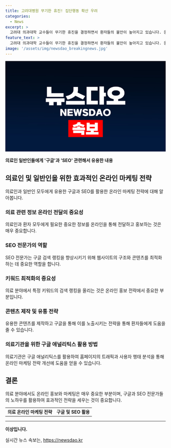 ```yaml
---
title: 고려대병원 무기한 휴진! 집단행동 확산 우려
categories:
  - News
excerpt: >
  고려대 의과대학 교수들이 무기한 휴진을 결정하면서 환자들의 불안이 높아지고 있습니다. 응급·중증 환자를 제외하고 외래나 수술을 조정하거나 축소하겠다는데, 이는 정부의 증원 결정에 대한 항의로 이어졌습니다. 대학병원 교수들의 휴진 결정은 처음으로, 의료계와 정부 간 갈등은 끝나지 않을 전망입니다. 정부는 증원 철회와 행정명령의 완전한 취소를 요구받고 있지만, 환자단체는 대규모 집회를 열 계획입니다. 
feature_text: >
  고려대 의과대학 교수들이 무기한 휴진을 결정하면서 환자들의 불안이 높아지고 있습니다. 응급·중증 환자를 제외하고 외래나 수술을 조정하거나 축소하겠다는데, 이는 정부의 증원 결정에 대한 항의로 이어졌습니다. 대학병원 교수들의 휴진 결정은 처음으로, 의료계와 정부 간 갈등은 끝나지 않을 전망입니다. 정부는 증원 철회와 행정명령의 완전한 취소를 요구받고 있지만, 환자단체는 대규모 집회를 열 계획입니다. 
image: '/assets/img/newsdao_breakingnews.jpg'
---
```


<p><img src="/assets/img/newsdao_breakingnews.jpg" alt="bookingtag 속보" /></p>

<p><strong>의료인 일반인들에게 '구글'과 'SEO' 관련해서 유용한 내용</strong></p>

<h2 data-ke-size="size26">의료인 및 일반인을 위한 효과적인 온라인 마케팅 전략</h2>

<p data-ke-size="size16">의료인과 일반인 모두에게 유용한 구글과 SEO를 활용한 온라인 마케팅 전략에 대해 알아봅니다.</p>

<h3><b>의료 관련 정보 온라인 전달의 중요성</b></h3>

<p data-ke-size="size16">의료인과 환자 모두에게 필요한 중요한 정보를 온라인을 통해 전달하고 홍보하는 것은 매우 중요합니다.</p>

<h3><b>SEO 전문가의 역할</b></h3>

<p data-ke-size="size16">SEO 전문가는 구글 검색 랭킹을 향상시키기 위해 웹사이트의 구조와 콘텐츠를 최적화하는 데 중요한 역할을 합니다.</p>

<h3><b>키워드 최적화의 중요성</b></h3>

<p data-ke-size="size16">의료 분야에서 특정 키워드의 검색 랭킹을 올리는 것은 온라인 홍보 전략에서 중요한 부분입니다.</p>

<h3><b>콘텐츠 제작 및 유통 전략</b></h3>

<p data-ke-size="size16">유용한 콘텐츠를 제작하고 구글을 통해 이를 노출시키는 전략을 통해 환자들에게 도움을 줄 수 있습니다.</p>

<h3><b>의료기관을 위한 구글 애널리틱스 활용 방법</b></h3>

<p data-ke-size="size16">의료기관은 구글 애널리틱스를 활용하여 홈페이지의 트래픽과 사용자 행태 분석을 통해 온라인 마케팅 전략 개선에 도움을 얻을 수 있습니다.</p>

<h2 data-ke-size="size26">결론</h2>

<p data-ke-size="size16">의료 분야에서도 온라인 홍보와 마케팅은 매우 중요한 부분이며, 구글과 SEO 전문가들의 노하우를 활용하여 효과적인 전략을 세우는 것이 중요합니다.</p>

<table>
    <tbody>
        <tr>
            <td style="text-align: center; height: 17px;"><b>의료 온라인 마케팅 전략</b></td>
            <td style="text-align: center; height: 17px;"><b>구글 및 SEO 활용</b></td>
        </tr>
    </tbody>
</table>

<hr>

<p><strong>이상입니다.</strong></p>
실시간 뉴스 속보는, <a href="https://newsdao.kr" rel="dofollow">https://newsdao.kr</a>



